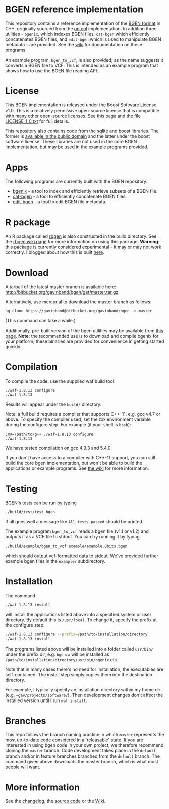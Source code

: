 BGEN reference implementation
========

This repository contains a reference implementation of the [BGEN format](http://www.well.ox.ac.uk/~gav/bgen_format/bgen_format_v1.2.html) in C++, 
originally sourced from the [qctool](https://bitbucket.org/gavinband/bgen) implementation.  In addition three utilities - `bgenix`, which indexes BGEN files, `cat-bgen` which efficiently concatenates BGEN files, and `edit-bgen` which is used to manipulate BGEN metadata - are provided.
See the [wiki](https://bitbucket.org/gavinband/bgen/wiki/Home) for documentation on these programs.

An example program, `bgen_to_vcf`, is also provided; as the name suggests it converts a BGEN file to VCF.  This is intended as an example program that shows how to use the BGEN file reading API.

License
========
This BGEN implementation is released under the Boost Software License v1.0.  This is a relatively permissive open-source license that is compatible with many other open-source licenses.  See [this page](http://www.boost.org/users/license.html) and the file [LICENSE_1_0.txt](https://bitbucket.org/gavinband/bgen/src/tip/LICENSE_1_0.txt) for full details.

This repository also contains code from  the [sqlite](www.sqlite.org) and [boost](www.boost.org) libraries.  The former is [available in the public domain](http://www.sqlite.org/copyright.html) and the latter under the boost software license.  These libraries are not used in the core BGEN implementation, but may be used in the example programs provided.

Apps
=====

The following programs are currently built with the BGEN repository.

* [bgenix](https://bitbucket.org/gavinband/bgen/wiki/bgenix) - a tool to index and efficiently retrieve subsets of a BGEN file. 
* [cat-bgen](https://bitbucket.org/gavinband/bgen/wiki/cat-bgen) - a tool to efficiently concatenate BGEN files.
* [edit-bgen](https://bitbucket.org/gavinband/bgen/wiki/edit-bgen) - a tool to edit BGEN file metadata.

R package
========

An R package called [rbgen](https://bitbucket.org/gavinband/bgen/wiki/rbgen) is also constructed in the build directory.  See the [rbgen wiki page](https://bitbucket.org/gavinband/bgen/wiki/rbgen) for more information on using this package.  **Warning**: this package is currently considered experimental - it may or may not work correctly.  I blogged about how this is built [here](https://gavinband.github.io/biobank/bgen/2017/05/16/Getting_biobank_data_into_R.html).

Download
========

A tarball of the latest master branch is available here: http://bitbucket.org/gavinband/bgen/get/master.tar.gz.

Alternatively, use mercurial to download the master branch as follows:
```sh
hg clone https://gavinband@bitbucket.org/gavinband/bgen -u master
```
(This command can take a while.)

Additionally, pre-built version of the bgen utilities may be available from [this page](http://www.well.ox.ac.uk/~gav/resources/).  **Note**: the recommended use is to download and compile bgenix for your platform; these binaries are provided for convenience in getting started quickly.

Compilation
=====

To compile the code, use the supplied waf build tool:
```sh
./waf-1.8.13 configure
./waf-1.8.13
```
Results will appear under the `build/` directory.  

Note: a full build requires a compiler that supports C++-11, e.g. gcc v4.7 or above.  To specify the compiler used, set the `CXX` environment variable during the configure step.  For example (if your shell is `bash`):
```
CXX=/path/to/g++ ./waf-1.8.13 configure
./waf-1.8.13
```

We have tested compilation on gcc 4.9.3 and 5.4.0.

If you don't have access to a compiler with C++-11 support, you can still build the core bgen implementation, but won't be able to build the applications or example programs.  See [the wiki](https://bitbucket.org/gavinband/bgen/wiki/Troubleshooting_compilation) for more information.

Testing
=====

BGEN's tests can be run by typing 
```sh
./build/test/test_bgen
```
If all goes well a message like `All tests passed` should be printed.

The example program `bgen_to_vcf` reads a bgen file (v1.1 or v1.2) and outputs it as a VCF file to stdout.  You can try running it
by typing
```sh
./build/example/bgen_to_vcf example/example.8bits.bgen
```
which should output vcf-formatted data to stdout.  We've provided further example bgen files in the `example/` subdirectory.

Installation
========

The command
```sh
./waf-1.8.13 install
```
will install the applications listed above into a specified system or user directory.  By default this is `/usr/local`.  To change it, specify the prefix at the configure step:
```sh
./waf-1.8.13 configure --prefix=/path/to/installation/directory
./waf-1.8.13 install
```
The programs listed above will be installed into a folder called `usr/bin/` under the prefix dir, e.g. `bgenix` will be installed as `/path/to/installation/directory/usr/bin/bgenix` etc.

Note that in many cases there's no need for installation; the executables are self-contained.  The install step simply copies them into the destination directory.

For example, I typically specify an installation directory within my home dir (e.g. `~gav/projects/software/`).  Then development changes don't affect the installed version until I run `waf install`.

Branches
========

This repo follows the branch naming practice in which `master` represents the most up-to-date code considered in a 'releasable' state.  If you are interested in using bgen code in your own project, we therefore recommend cloning the `master` branch.  Code development takes place in the `default` branch and/or in feature branches branched from the `default` branch.  The command given above downloads the master branch, which is what most people will want.

More information
=====
See the [changelog](https://bitbucket.org/gavinband/bgen/src/master/CHANGELOG.md),
the [source code](https://bitbucket.org/gavinband/bgen/src) or
the [Wiki](https://bitbucket.org/gavinband/bgen/wiki/Home).